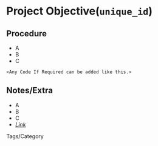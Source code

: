 Project Objective(`unique_id`)
=======

Procedure
-----------
* A
* B
* C

 ```<Any Code If Required can be added like this.>```

Notes/Extra
-------------
* A
* B
* C
* *[Link](www.google.com)*
 
Tags/Category
